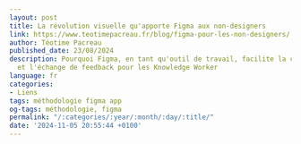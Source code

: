 ```yaml
---
layout: post
title: La révolution visuelle qu'apporte Figma aux non-designers
link: https://www.teotimepacreau.fr/blog/figma-pour-les-non-designers/
author: Téotime Pacreau
published_date: 23/08/2024
description: Pourquoi Figma, en tant qu'outil de travail, facilite la collaboration
  et l'échange de feedback pour les Knowledge Worker
language: fr
categories:
- Liens
tags: méthodologie figma app
og-tags: méthodologie, figma
permalink: "/:categories/:year/:month/:day/:title/"
date: '2024-11-05 20:55:44 +0100'
---
```

